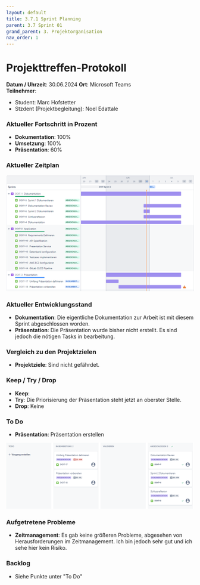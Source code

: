 ```yaml
---
layout: default
title: 3.7.1 Sprint Planning 
parent: 3.7 Sprint 01
grand_parent: 3. Projektorganisation
nav_order: 1
---
```


# Projekttreffen-Protokoll

**Datum / Uhrzeit**: 30.06.2024
**Ort**: Microsoft Teams  
**Teilnehmer**: 
- Student: Marc Hofstetter
- Stzdent (Projektbegleitung): Noel Edattale

### Aktueller Fortschritt in Prozent

- **Dokumentation**: 100%
- **Umsetzung**: 100%
- **Präsentation**: 60%

### Aktueller Zeitplan

![Sprint1Zeitplan](../../../resources/images/Sprint2Zeitplan.PNG)

### Aktueller Entwicklungsstand

- **Dokumentation**: Die eigentliche Dokumentation zur Arbeit ist mit diesem Sprint abgeschlossen worden.
- **Präsentation**: Die Präsentation wurde bisher nicht erstellt. Es sind jedoch die nötigen Tasks in bearbeitung. 

### Vergleich zu den Projektzielen

- **Projektziele**: Sind nicht gefährdet.

### Keep / Try / Drop

- **Keep**: 
- **Try**: Die Priorisierung der Präsentation steht jetzt an oberster Stelle. 
- **Drop**: Keine

### To Do

- **Präsentation**: Präsentation erstellen

![Sprint2Kanban](../../../resources/images/Sprint2Kanban.PNG)

### Aufgetretene Probleme

- **Zeitmanagement**: Es gab keine größeren Probleme, abgesehen von Herausforderungen im Zeitmanagement. Ich bin jedoch sehr gut und ich sehe hier kein Risiko.

### Backlog

- Siehe Punkte unter "To Do"

